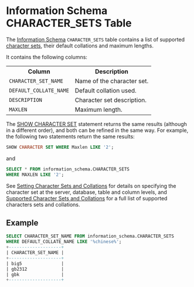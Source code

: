 # Information Schema CHARACTER_SETS Table

The [Information Schema](/kb/en/information_schema/) `CHARACTER_SETS` table contains a list of supported [character sets](/kb/en/data-types-character-sets-and-collations/), their default collations and maximum lengths.

It contains the following columns:

<table><tbody><tr><th>Column</th><th>Description</th></tr>
<tr><td><code>CHARACTER_SET_NAME</code></td><td>Name of the character set.</td></tr>
<tr><td><code>DEFAULT_COLLATE_NAME</code></td><td>Default collation used.</td></tr>
<tr><td><code>DESCRIPTION</code></td><td>Character set description.</td></tr>
<tr><td><code>MAXLEN</code></td><td>Maximum length.</td></tr>
</tbody></table>

The [SHOW CHARACTER SET](/sql-statements-structure/sql-statements/administrative-sql-statements/show/show-character-set/) statement returns the same results (although in a different order), and both can be refined in the same way. For example, the following two statements return the same results:

```sql
SHOW CHARACTER SET WHERE Maxlen LIKE '2';
```

and

```sql
SELECT * FROM information_schema.CHARACTER_SETS 
WHERE MAXLEN LIKE '2';
```

See [Setting Character Sets and Collations](/columns-storage-engines-and-plugins/data-types/string-data-types/character-sets/setting-character-sets-and-collations/) for details on specifying the character set at the server, database, table and column levels, and [Supported Character Sets and Collations](/columns-storage-engines-and-plugins/data-types/string-data-types/character-sets/supported-character-sets-and-collations/) for a full list of supported characters sets and collations.

## Example

```sql
SELECT CHARACTER_SET_NAME FROM information_schema.CHARACTER_SETS 
WHERE DEFAULT_COLLATE_NAME LIKE '%chinese%';
+--------------------+
| CHARACTER_SET_NAME |
+--------------------+
| big5               |
| gb2312             |
| gbk                |
+--------------------+
```